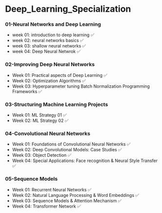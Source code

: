 # Deep_Learning_Specialization

### 01-Neural Networks and Deep Learning
* week 01: introduction to deep learning ✅
* week 02: neural networks basics ✅
* week 03: shallow neural networks ✅
* week 04: Deep Neural Netwrok ✅


### 02-Improving Deep Neural Networks
* Week 01: Practical aspects of Deep Learning ✅
* Week 02: Optimization Algorithms ✅
* Week 03: Hyperparameter tuning Batch Normalization Programming Frameworks ✅


### 03-Structuring Machine Learning Projects
* Week 01: ML Strategy 01 ✅
* Week 02: ML Strategy 02 ✅


### 04-Convolutional Neural Networks
* Week 01: Foundations of Convolutional Neural Networks ✅
* Week 02: Deep Convolutional Models: Case Studies ✅     
* Week 03: Object Detection ✅
* Week 04: Special Applications: Face recognition & Neural Style Transfer ✅


### 05-Sequence Models
* Week 01: Recurrent Neural Networks ✅
* Week 02: Natural Language Processing & Word Embeddings ✅    
* Week 03: Sequence Models & Attention Mechanism ✅
* Week 04: Transformer Network ✅
